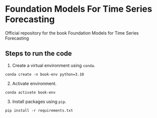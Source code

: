# Foundation Models For Time Series Forecasting
Official repository for the book Foundation Models for Time Series Forecasting

## Steps to run the code

1. Create a virtual environment using `conda`.
```
conda create -n book-env python=3.10
```

2. Activate environment.
```
conda activate book-env
```

3. Install packages using `pip`.
```
pip install -r requirements.txt
```
